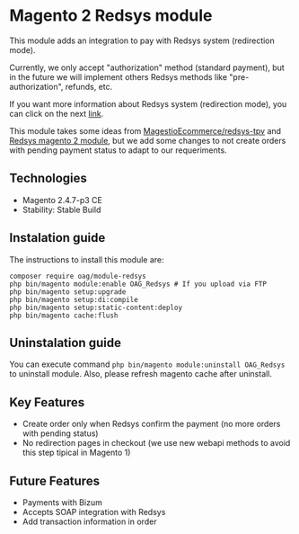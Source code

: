 # Magento 2 Redsys module
This module adds an integration to pay with Redsys system (redirection mode).

Currently, we only accept "authorization" method (standard payment), but in the future we will implement others Redsys methods like "pre-authorization", refunds, etc.

If you want more information about Redsys system (redirection mode), you can click on the next [link](https://pagosonline.redsys.es/conexion-redireccion.html).

This module takes some ideas from [MagestioEcommerce/redsys-tpv](https://github.com/MagestioEcommerce/redsys-tpv) and [Redsys magento 2 module](https://pagosonline.redsys.es/descargas.html), but we add some changes to not create orders with pending payment status to adapt to our requeriments.

## Technologies
- Magento 2.4.7-p3 CE
- Stability: Stable Build

## Instalation guide
The instructions to install this module are:
```
composer require oag/module-redsys
php bin/magento module:enable OAG_Redsys # If you upload via FTP
php bin/magento setup:upgrade
php bin/magento setup:di:compile
php bin/magento setup:static-content:deploy
php bin/magento cache:flush
```
## Uninstalation guide
You can execute command ```php bin/magento module:uninstall OAG_Redsys``` to uninstall module. Also, please refresh magento cache after uninstall.

## Key Features
* Create order only when Redsys confirm the payment (no more orders with pending status)
* No redirection pages in checkout (we use new webapi methods to avoid this step tipical in Magento 1)

## Future Features
* Payments with Bizum
* Accepts SOAP integration with Redsys
* Add transaction information in order